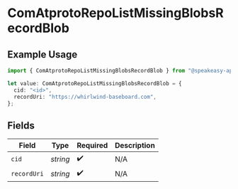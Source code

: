 # ComAtprotoRepoListMissingBlobsRecordBlob

## Example Usage

```typescript
import { ComAtprotoRepoListMissingBlobsRecordBlob } from "@speakeasy-api/bluesky/models/components";

let value: ComAtprotoRepoListMissingBlobsRecordBlob = {
  cid: "<id>",
  recordUri: "https://whirlwind-baseboard.com",
};
```

## Fields

| Field              | Type               | Required           | Description        |
| ------------------ | ------------------ | ------------------ | ------------------ |
| `cid`              | *string*           | :heavy_check_mark: | N/A                |
| `recordUri`        | *string*           | :heavy_check_mark: | N/A                |